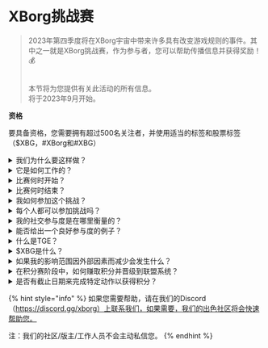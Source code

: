 # XBorg挑战赛

> 2023年第四季度将在XBorg宇宙中带来许多具有改变游戏规则的事件。其中之一就是XBorg挑战赛，作为参与者，您可以帮助传播信息并获得奖励！💰
>
> \
> 本节将为您提供有关此活动的所有信息。\
> 将于2023年9月开始。



**资格**

要具备资格，您需要拥有超过500名关注者，并使用适当的标签和股票标签（$XBG，#XBorg和#XBG）

<details>

<summary>我们为什么要这样做？</summary>

我们的目标是提高XBorg的知名度，同时展示我们出色的社区、产品和代币。组织一场比赛是我们选择的方法，以促进愉快和协作的体验。

</details>

<details>

<summary>它是如何工作的？</summary>

积极参与并遵守[规则](rules-test.md)并遵循最佳实践（链接到最佳实践）。您将根据您的参与度的影响累积积分，而且您越熟练地做到这一点，您和您的联盟可以获得的奖励就越大。

</details>

<details>

<summary>比赛何时开始？</summary>

比赛计划于2023年9月1日或9月30日开始，具体取决于我们的进展情况。

</details>

<details>

<summary>比赛何时结束？</summary>

比赛将在代币生成事件（TGE）后的两周内结束，具体日期将在稍后通知。

</details>

<details>

<summary>我如何参加这个挑战？</summary>

满足拥有500名以上Twitter关注者的要求后，将根据您在LunarCrush上的每日XBorg影响者参与排名分配积分。请记得在您的推文中包含#XBorg，$XBG或#XBG以便准确识别。

</details>

<details>

<summary>每个人都可以参加挑战吗？</summary>

挑战对每个人开放，但只有拥有至少500名Twitter关注者的人的积分才会被计算。

</details>

<details>

<summary>我的社交参与度是在哪里衡量的？</summary>

LunarCrush直接从Twitter获取数据，使我们能够提取和分析这些信息。因此，我们专注于衡量您在Twitter上的参与度。请注意，其他社交平台上的参与度不会被考虑在内。欲了解更多信息，请访问[https://lunarcrush.com/faq.](https://lunarcrush.com/faq.)

</details>

<details>

<summary>能否给出一个良好参与度的例子？</summary>

有效的参与度包括使用标签、股票标签和表情符号创建引人注目的内容。如需进一步指导，请参阅我们全面的最佳实践指南：{链接}

</details>

<details>

<summary>什么是TGE？</summary>

TGE代表“代币生成事件”，这个术语主要用于区块链和加密货币领域。

**TGE期间会发生什么？**

TGE涉及创建和分发新的加密货币或代币给早期参与者，通常用于为新项目筹集资金。这个过程涉及发行公司或组织向最初的支持者或投资者分配一定数量的代币。

**TGE与ICO有何不同？**

虽然TGE和ICO（首次代币发行）都是使用代币进行筹款的方法，但这些术语有时可以互换使用。然而，行业内部人士通常更喜欢“TGE”，因为它强调了代币的生成和分发，而不是“发行”或销售方面。

</details>

<details>

<summary>$XBG是什么？</summary>

[$XBG](../../06-or-token/xbg.md)是与XBorg项目相关联的数字代币。

</details>

<details>

<summary>如果我的影响范围因外部因素而减少会发生什么？</summary>

如果您不维持或增加参与度，您的影响者排名将下降，导致每日积分减少。但是，您已经获得的积分不会丢失。

</details>

<details>

<summary>在积分赛阶段中，如何赚取积分并晋级到联盟系统？</summary>

在资格赛阶段，参与者每天获得积分并在排行榜上上升。我们将保留资格赛阶段1和资格赛阶段2的最终排名快照。随后，根据参与者总数和共同目标的成功，在各个联盟中将提供名额。每个资格赛阶段表现最好的人将收到邀请，根据他们的技能水平加入最适合他们的联盟。

通过这些联盟，首个赛季将开始，带来无法忽视的奖励。这标志着游戏的真正开始。除了丰厚的奖励外，资格赛对许多人来说应该是一个重要目标。

</details>

<details>

<summary>是否有截止日期来完成特定动作以获得积分？</summary>

是的，根据游戏的阶段，获得积分的截止日期是有限的。有两个资格赛阶段，然后是[联盟](scoring-test/leagues-test.md)的启动。在每个阶段中，参与者必须在结束之前累积最大积分，并确保他们在[排行榜](scoring-test/leaderboard-test.md)上的位置。一旦联盟启动，游戏将按季度运行。

此外，积分每天都会获得，并且数据每天晚上午夜之前从[LunarCrush](scoring-test/lunarcrush-test.md) API中提取，以计算积分。由于技术原因，某些数据可能需要最多48小时才能在[排行榜](scoring-test/leaderboard-test.md)上反映出来。

</details>

{% hint style="info" %}
如果您需要帮助，请在我们的Discord（https://discord.gg/xborg）上联系我们，如果需要，我们的出色社区将会快速帮助您。

注：我们的社区/版主/工作人员不会主动私信您。
{% endhint %}